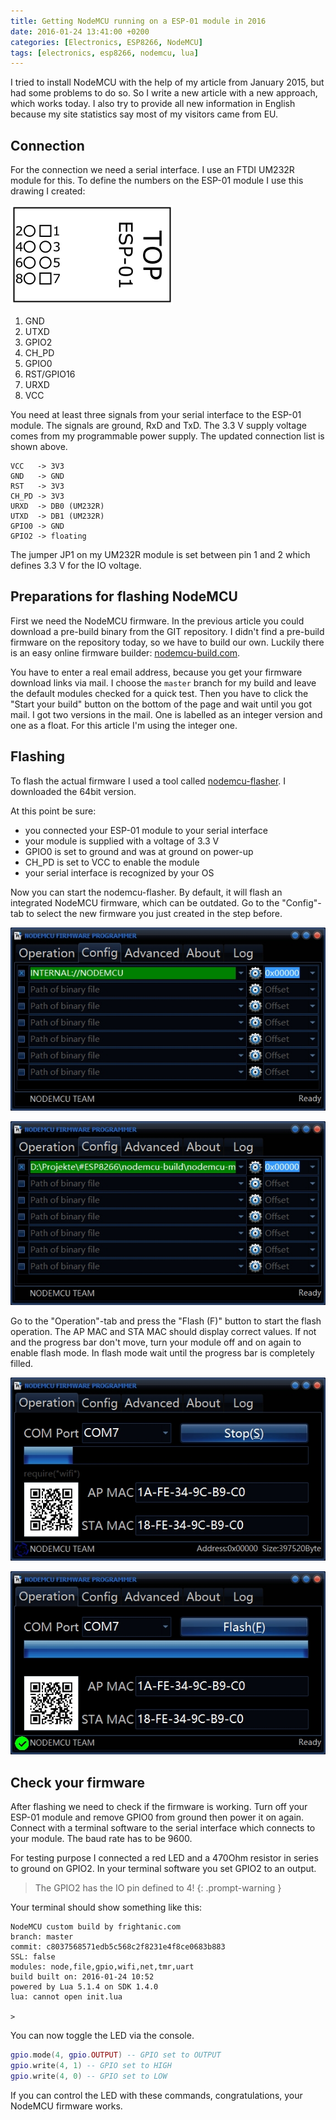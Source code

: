 ```yaml
---
title: Getting NodeMCU running on a ESP-01 module in 2016
date: 2016-01-24 13:41:00 +0200
categories: [Electronics, ESP8266, NodeMCU]
tags: [electronics, esp8266, nodemcu, lua]
---
```


I tried to install NodeMCU with the help of my article from January 2015, but had some problems to do so.
So I write a new article with a new approach, which works today.
I also try to provide all new information in English because my site statistics say most of my visitors came from EU.

## Connection

For the connection we need a serial interface. I use an FTDI UM232R module for this. To define the numbers on the ESP-01 module I use this drawing I created:

![Getting NodeMCU - ESP-01 pin number](/assets/img/2016-01-24-getting-nodemcu/2016-01-24-getting-nodemcu-esp-01-pinnumber.png)

1. GND
2. UTXD
3. GPIO2
4. CH_PD
5. GPIO0
6. RST/GPIO16
7. URXD
8. VCC

You need at least three signals from your serial interface to the ESP-01 module.
The signals are ground, RxD and TxD.
The 3.3 V supply voltage comes from my programmable power supply.
The updated connection list is shown above.

```
VCC   -> 3V3
GND   -> GND
RST   -> 3V3
CH_PD -> 3V3
URXD  -> DB0 (UM232R)
UTXD  -> DB1 (UM232R)
GPIO0 -> GND
GPIO2 -> floating
```

The jumper JP1 on my UM232R module is set between pin 1 and 2 which defines 3.3 V for the IO voltage.

## Preparations for flashing NodeMCU

First we need the NodeMCU firmware.
In the previous article you could download a pre-build binary from the GIT repository.
I didn't find a pre-build firmware on the repository today, so we have to build our own.
Luckily there is an easy online firmware builder: [nodemcu-build.com](http://nodemcu-build.com/index.php).

You have to enter a real email address, because you get your firmware download links via mail.
I choose the `master` branch for my build and leave the default modules checked for a quick test.
Then you have to click the "Start your build" button on the bottom of the page and wait until you got mail.
I got two versions in the mail.
One is labelled as an integer version and one as a float.
For this article I'm using the integer one.

## Flashing

To flash the actual firmware I used a tool called [nodemcu-flasher](https://github.com/nodemcu/nodemcu-flasher).
I downloaded the 64bit version.

At this point be sure:

- you connected your ESP-01 module to your serial interface
- your module is supplied with a voltage of 3.3 V
- GPIO0 is set to ground and was at ground on power-up
- CH_PD is set to VCC to enable the module
- your serial interface is recognized by your OS

Now you can start the nodemcu-flasher.
By default, it will flash an integrated NodeMCU firmware, which can be outdated.
Go to the "Config"-tab to select the new firmware you just created in the step before.

![Getting NodeMCU - Config tab default](/assets/img/2016-01-24-getting-nodemcu/2016-01-24-getting-nodemcu-config-tab-default.jpg)

![Getting NodeMCU - Config tab own build](/assets/img/2016-01-24-getting-nodemcu/2016-01-24-getting-nodemcu-config-tab-own-build.jpg)

Go to the "Operation"-tab and press the "Flash (F)" button to start the flash operation.
The AP MAC and STA MAC should display correct values.
If not and the progress bar don't move, turn your module off and on again to enable flash mode.
In flash mode wait until the progress bar is completely filled.

![Getting NodeMCU - Operation tab flashing](/assets/img/2016-01-24-getting-nodemcu/2016-01-24-getting-nodemcu-operation-tab-flashing.jpg)

![Getting NodeMCU - Operation tab flashing done](/assets/img/2016-01-24-getting-nodemcu/2016-01-24-getting-nodemcu-operation-tab-flashing-done.jpg)

## Check your firmware

After flashing we need to check if the firmware is working.
Turn off your ESP-01 module and remove GPIO0 from ground then power it on again.
Connect with a terminal software to the serial interface which connects to your module.
The baud rate has to be 9600.

For testing purpose I connected a red LED and a 470Ohm resistor in series to ground on GPIO2.
In your terminal software you set GPIO2 to an output.

<!-- prettier-ignore-start -->
> The GPIO2 has the IO pin defined to 4!
{: .prompt-warning }
<!-- prettier-ignore-end -->

Your terminal should show something like this:

```
NodeMCU custom build by frightanic.com
branch: master
commit: c8037568571edb5c568c2f8231e4f8ce0683b883
SSL: false
modules: node,file,gpio,wifi,net,tmr,uart
build built on: 2016-01-24 10:52
powered by Lua 5.1.4 on SDK 1.4.0
lua: cannot open init.lua

>
```

You can now toggle the LED via the console.

```lua
gpio.mode(4, gpio.OUTPUT) -- GPIO set to OUTPUT
gpio.write(4, 1) -- GPIO set to HIGH
gpio.write(4, 0) -- GPIO set to LOW
```

If you can control the LED with these commands, congratulations, your NodeMCU firmware works.
